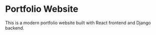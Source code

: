 # Portfolio Website 

This is a modern portfolio website built with React frontend and Django backend.

